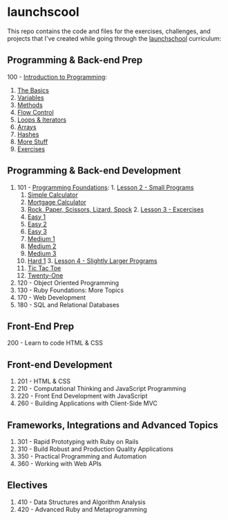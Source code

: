 # launchscool 

This repo contains the code and files for the exercises, challenges, and projects that I've created while going through the [launchschool](https://launchschool.com) curriculum:

## Programming & Back-end Prep
100 - [Introduction to Programming](100/): 
  1. [The Basics](100/the_basics/solutions.md)
  2. [Variables](100/variables/solutions.md)
  3. [Methods](100/methods/solutions.md)
  4. [Flow Control](100/flow_control/solutions.md)
  5. [Loops & Iterators](100/loops_iterators/solutions.md)
  6. [Arrays](100/arrays/solutions.md)
  7. [Hashes](100/hashes/solutions.md)
  8. [More Stuff](100/more_stuff/solutions.md)
  9. [Exercises](100/exercises/solutions.md)

## Programming & Back-end Development
  1. 101 - [Programming Foundations](101/):
    1. [Lesson 2 - Small Programs](101/lesson_2)
      1. [Simple Calculator](101/lesson_2/calc.rb)
      2. [Mortgage Calculator](101/lesson_2/mortgage_calc.rb)
      3. [Rock, Paper, Scissors, Lizard, Spock](101/lesson_2/rock_paper_scissors_lizard_spock.rb)
    2. [Lesson 3 - Excercises](101/lesson_3)
      1. [Easy 1](101/lesson_3/easy_1/solutions.md)
      2. [Easy 2](101/lesson_3/easy_2/solutions.md)
      3. [Easy 3](101/lesson_3/easy_3/solutions.md)
      4. [Medium 1](101/lesson_3/medium_1/solutions.md)
      5. [Medium 2](101/lesson_3/medium_2/solutions.md)
      6. [Medium 3](101/lesson_3/medium_3/solutions.md)
      7. [Hard 1](101/lesson_3/hard_1/solutions.md)
    3. [Lesson 4 - Slightly Larger Programs](101/lesson_4)
      1. [Tic Tac Toe](101/lesson_4/tic-tac-toe.rb)
      2. [Twenty-One](101/lesson_4/twenty-one.rb)
  2. 120 - Object Oriented Programming
  3. 130 - Ruby Foundations: More Topics
  4. 170 - Web Development
  5. 180 - SQL and Relational Databases

## Front-End Prep
200 - Learn to code HTML & CSS

## Front-end Development
  1. 201 - HTML & CSS
  2. 210 - Computational Thinking and JavaScript Programming
  3. 220 - Front End Development with JavaScript
  4. 260 - Building Applications with Client-Side MVC

## Frameworks, Integrations and Advanced Topics
  1. 301 - Rapid Prototyping with Ruby on Rails
  2. 310 - Build Robust and Production Quality Applications
  3. 350 - Practical Programming and Automation
  4. 360 - Working with Web APIs

## Electives
  1. 410 - Data Structures and Algorithm Analysis
  2. 420 - Advanced Ruby and Metaprogramming
